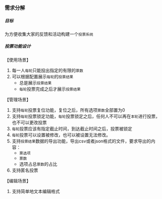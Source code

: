 
### 需求分解

##### 目标

为方便收集大家的反馈和活动构建一个`投票系统`

##### 投票功能设计

【使用场景】

1. 每一人`每轮`只能投出指定的有限的`票数`
2. 可以根据配置展示`每轮`的`投票结果`
    - 总是展示`投票结果`
    - `每轮`投票完成之后才展示`投票结果`

【管理场景】

1. 支持`每轮`投票复位功能，复位之后，所有选项`票数`全部置为0
2. 支持`每轮`投票锁定功能，`每轮`投票锁定之后，任何人不可以再在`本轮`进行投票，也不可以更改投票
3. `每轮`投票应该有指定截止时间，到达截止时间之后，投票被锁定
4. `每轮`投票可以设置被修改，也可以被设置无法修改。
5. 支持`投票结果`数据的导出功能，导出csv或者json格式的文件，要求导出的内容：
    - `票选项`
    - `票数`
    - 选项占总`票数`的占比
6. 支持匿名投票

【编辑场景】

1. 支持简单地文本编辑格式